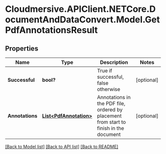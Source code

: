 # Cloudmersive.APIClient.NETCore.DocumentAndDataConvert.Model.GetPdfAnnotationsResult
## Properties

Name | Type | Description | Notes
------------ | ------------- | ------------- | -------------
**Successful** | **bool?** | True if successful, false otherwise | [optional] 
**Annotations** | [**List&lt;PdfAnnotation&gt;**](PdfAnnotation.md) | Annotations in the PDF file, ordered by placement from start to finish in the document | [optional] 

[[Back to Model list]](../README.md#documentation-for-models) [[Back to API list]](../README.md#documentation-for-api-endpoints) [[Back to README]](../README.md)


